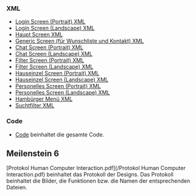 ### XML 
- [Login Screen (Portrait) XML](./Proto1/app/src/main/res/layout/activity_login_screen.xml)
- [Login Screen (Landscape) XML](./Proto1/app/src/main/res/layout-land/activity_login_screen.xml)
- [Haupt Screen XML](./Proto1/app/src/main/res/layout/activity_first_screen.xml)
- [Generic Screen (für Wunschliste und Kontakt) XML](./Proto1/app/src/main/res/layout/activity_generic_screen.xml)
- [Chat Screen (Portrait) XML](./Proto1/app/src/main/res/layout/activity_chat_screen.xml)
- [Chat Screen (Landscape) XML](./Proto1/app/src/main/res/layout-land/activity_chat_screen.xml)
- [Filter Screen (Portrait) XML](./Proto1/app/src/main/res/layout/activity_filter_screen.xml)
- [Filter Screen (Landscape) XML](./Proto1/app/src/main/res/layout-land/activity_filter_screen.xml)
- [Hauseinzel Screen (Portrait) XML](./Proto1/app/src/main/res/layout/activity_house_view_screen.xml)
- [Hauseinzel Screen (Landscape) XML](./Proto1/app/src/main/res/layout-land/activity_house_view_screen.xml)
- [Personelles Screen (Portrait) XML](./Proto1/app/src/main/res/layout/activity_personal_screen.xml)
- [Personelles Screen (Landscape) XML](./Proto1/app/src/main/res/layout-land/activity_personal_screen.xml)
- [Hambürger Menü XML](./Proto1/app/src/main/res/layout/fragment_first_left_screen.xml)
- [Suchtfilter XML](./Proto1/app/src/main/res/layout/fragment_first_right_screen.xml)

### Code
- [Code](./Proto1/app/src/main/java/com/example/proto1) beinhaltet die gesamte Code.

## Meilenstein 6
[Protokol Human Computer Interaction.pdf](/Protokol Human Computer Interaction.pdf) beinhaltet das Protokoll der Designs. Das Protokoll beinhaltet die Bilder, die Funktionen bzw. die Namen der entsprechenden Dateien.
